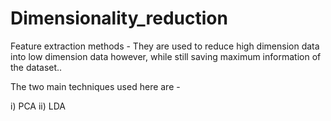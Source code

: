 # Dimensionality_reduction
Feature extraction methods - They are used to reduce high dimension data into low dimension data however, while still saving maximum information of the dataset..

The two main techniques used here are -

i) PCA
ii) LDA 

